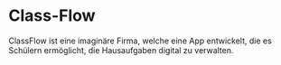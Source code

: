 # Class-Flow

ClassFlow ist eine imaginäre Firma, welche eine App entwickelt, die es Schülern ermöglicht, die Hausaufgaben digital zu verwalten. 
